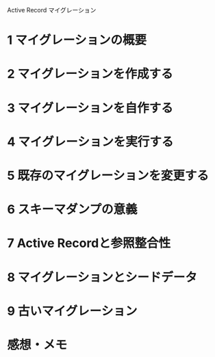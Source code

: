 Active Record マイグレーション

# 1 マイグレーションの概要

# 2 マイグレーションを作成する

# 3 マイグレーションを自作する

# 4 マイグレーションを実行する

# 5 既存のマイグレーションを変更する

# 6 スキーマダンプの意義

# 7 Active Recordと参照整合性

# 8 マイグレーションとシードデータ

# 9 古いマイグレーション

# 感想・メモ